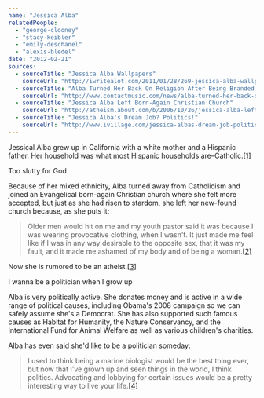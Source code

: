 ```yaml
---
name: "Jessica Alba"
relatedPeople:
  - "george-clooney"
  - "stacy-keibler"
  - "emily-deschanel"
  - "alexis-bledel"
date: "2012-02-21"
sources:
  - sourceTitle: "Jessica Alba Wallpapers"
    sourceUrl: "http://iwritealot.com/2011/01/28/269-jessica-alba-wallpapers-1024x76/"
  - sourceTitle: "Alba Turned Her Back On Religion After Being Branded 'Promiscuous'"
    sourceUrl: "http://www.contactmusic.com/news/alba-turned-her-back-on-religion-after-being-branded-promiscuous_1010517"
  - sourceTitle: "Jessica Alba Left Born-Again Christian Church"
    sourceUrl: "http://atheism.about.com/b/2006/10/26/jessica-alba-left-born-again-christian-church.htm"
  - sourceTitle: "Jessica Alba's Dream Job? Politics!"
    sourceUrl: "http://www.ivillage.com/jessica-albas-dream-job-politics/1-a-74018"
---
```


Jessical Alba grew up in California with a white mother and a Hispanic father. Her household was what most Hispanic households are–Catholic.<a class="source-citation" href="#http://iwritealot.com/2011/01/28/269-jessica-alba-wallpapers-1024x76/" title="Jessica Alba Wallpapers">[1]</a>

Too slutty for God


Because of her mixed ethnicity, Alba turned away from Catholicism and joined an Evangelical born-again Christian church where she felt more accepted, but just as she had risen to stardom, she left her new-found church because, as she puts it:

>Older men would hit on me and my youth pastor said it was because I was wearing provocative clothing, when I wasn't. It just made me feel like if I was in any way desirable to the opposite sex, that it was my fault, and it made me ashamed of my body and of being a woman.<a class="source-citation" href="#http://www.contactmusic.com/news/alba-turned-her-back-on-religion-after-being-branded-promiscuous_1010517" title="Alba Turned Her Back On Religion After Being Branded &apos;Promiscuous&apos;">[2]</a>

Now she is rumored to be an atheist.<a class="source-citation" href="#http://atheism.about.com/b/2006/10/26/jessica-alba-left-born-again-christian-church.htm" title="Jessica Alba Left Born-Again Christian Church">[3]</a>

I wanna be a politician when I grow up

Alba is very politically active. She donates money and is active in a wide range of political causes, including Obama's 2008 campaign so we can safely assume she's a Democrat. She has also supported such famous causes as Habitat for Humanity, the Nature Conservancy, and the International Fund for Animal Welfare as well as various children's charities.

Alba has even said she'd like to be a politician someday:

>I used to think being a marine biologist would be the best thing ever, but now that I've grown up and seen things in the world, I think politics. Advocating and lobbying for certain issues would be a pretty interesting way to live your life.<a class="source-citation" href="#http://www.ivillage.com/jessica-albas-dream-job-politics/1-a-74018" title="Jessica Alba&apos;s Dream Job? Politics!">[4]</a>